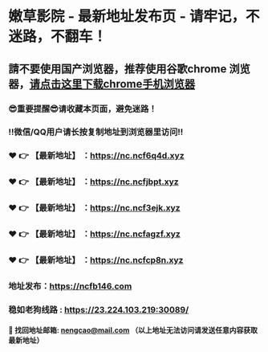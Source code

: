 # 嫩草影院 - 最新地址发布页 - 请牢记，不迷路，不翻车！

## 請不要使用国产浏览器，推荐使用谷歌chrome 浏览器，<a href = "https://www.google.cn/chrome/">请点击这里下载chrome手机浏览器</a>

### :sunglasses:重要提醒:sunglasses:请收藏本页面，避免迷路！
### ‼️微信/QQ用户请长按复制地址到浏览器里访问‼️

### :heart: :point_right: 【最新地址】 ：https://nc.ncf6q4d.xyz
### :heart: :point_right: 【最新地址】 ：https://nc.ncfjbpt.xyz
### :heart: :point_right: 【最新地址】 ：https://nc.ncf3ejk.xyz
### :heart: :point_right: 【最新地址】 ：https://nc.ncfagzf.xyz
### :heart: :point_right: 【最新地址】 ：https://nc.ncfcp8n.xyz

### 地址发布：https://ncfb146.com
### 稳如老狗线路 : https://23.224.103.219:30089/

#### :e-mail: __找回地址邮箱: nengcao@mail.com （以上地址无法访问请发送任意内容获取最新地址）__
